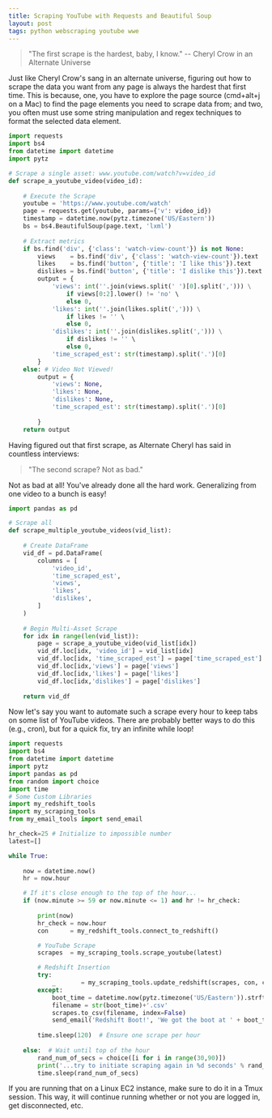 ```yaml
---
title: Scraping YouTube with Requests and Beautiful Soup
layout: post
tags: python webscraping youtube wwe
---
```


> "The first scrape is the hardest, baby, I know."
>   -- Cheryl Crow in an Alternate Universe

Just like Cheryl Crow's sang in an alternate universe, figuring out how to scrape the
data you want from any page is always the hardest that first time.  This is because, one, you have
to explore the page source (cmd+alt+j on a Mac) to find the page elements you need to
scrape data from; and two, you often must use some string manipulation and regex techniques
to format the selected data element.  

```python
import requests
import bs4
from datetime import datetime
import pytz

# Scrape a single asset: www.youtube.com/watch?v=video_id 
def scrape_a_youtube_video(video_id):
    
    # Execute the Scrape
    youtube = 'https://www.youtube.com/watch'
    page = requests.get(youtube, params={'v': video_id})
    timestamp = datetime.now(pytz.timezone('US/Eastern'))
    bs = bs4.BeautifulSoup(page.text, 'lxml')
    
    # Extract metrics
    if bs.find('div', {'class': 'watch-view-count'}) is not None:
        views    = bs.find('div', {'class': 'watch-view-count'}).text
        likes    = bs.find('button', {'title': 'I like this'}).text
        dislikes = bs.find('button', {'title': 'I dislike this'}).text
        output = {
            'views': int(''.join(views.split(' ')[0].split(','))) \
                if views[0:2].lower() != 'no' \
                else 0,
            'likes': int(''.join(likes.split(','))) \
                if likes != '' \
                else 0,
            'dislikes': int(''.join(dislikes.split(','))) \
                if dislikes != '' \
                else 0,
            'time_scraped_est': str(timestamp).split('.')[0]
        }
    else: # Video Not Viewed!
        output = {
            'views': None, 
            'likes': None, 
            'dislikes': None,
            'time_scraped_est': str(timestamp).split('.')[0]
            
        }
    return output
```

Having figured out that first scrape, as Alternate Cheryl has said in countless interviews:

> "The second scrape? Not as bad."

Not as bad at all! You've already done all the hard work.  Generalizing from one video to a bunch is easy!

```python
import pandas as pd

# Scrape all 
def scrape_multiple_youtube_videos(vid_list):
      
    # Create DataFrame
    vid_df = pd.DataFrame(
        columns = [
            'video_id', 
            'time_scraped_est',
            'views',
            'likes',
            'dislikes',
        ]
    )
        
    # Begin Multi-Asset Scrape
    for idx in range(len(vid_list)):
        page = scrape_a_youtube_video(vid_list[idx])
        vid_df.loc[idx, 'video_id'] = vid_list[idx]
        vid_df.loc[idx, 'time_scraped_est'] = page['time_scraped_est']
        vid_df.loc[idx,'views'] = page['views']
        vid_df.loc[idx,'likes'] = page['likes']
        vid_df.loc[idx,'dislikes'] = page['dislikes']
        
    return vid_df
```

Now let's say you want to automate such a scrape every hour to keep tabs on some
list of YouTube videos.  There are probably better ways to do this (e.g., cron), but
for a quick fix, try an infinite while loop!


```python
import requests
import bs4
from datetime import datetime
import pytz
import pandas as pd
from random import choice
import time
# Some Custom Libraries
import my_redshift_tools
import my_scraping_tools
from my_email_tools import send_email

hr_check=25 # Initialize to impossible number
latest=[]

while True:
    
    now = datetime.now()
    hr = now.hour

    # If it's close enough to the top of the hour...
    if (now.minute >= 59 or now.minute <= 1) and hr != hr_check:
        
        print(now)
        hr_check = now.hour
        con      = my_redshift_tools.connect_to_redshift()

        # YouTube Scrape
        scrapes  = my_scraping_tools.scrape_youtube(latest)

        # Redshift Insertion
        try:
            _       = my_scraping_tools.update_redshift(scrapes, con, chunksize=150)
        except:
            boot_time = datetime.now(pytz.timezone('US/Eastern')).strftime('%Y%m%d-%H:%M:%S')
            filename = str(boot_time)+'.csv'
            scrapes.to_csv(filename, index=False)
            send_email('Redshift Boot!', 'We got the boot at ' + boot_time + '. The CSV file is saved in the cloud.')
        
        time.sleep(120)  # Ensure one scrape per hour
        
    else:  # Wait until top of the hour
        rand_num_of_secs = choice([i for i in range(30,90)])
        print('...try to initiate scraping again in %d seconds' % rand_num_of_secs)
        time.sleep(rand_num_of_secs)
```

If you are running that on a Linux EC2 instance, make sure to do it in a Tmux session.  This way, it will
continue running whether or not you are logged in, get disconnected, etc.
